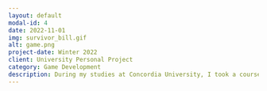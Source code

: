 ```yaml
---
layout: default
modal-id: 4
date: 2022-11-01
img: survivor_bill.gif
alt: game.png
project-date: Winter 2022
client: University Personal Project
category: Game Development
description: During my studies at Concordia University, I took a course in Game Development and was tasked with creating a 2D-3D game project with a Halloween theme. I decided that creating a zombie survival 2D platformer with 3D background elements would be my best bet. The game features three different enemy types being zombie, witch and boss that all have dynamic spawn points. There are 3 distinct levels with game death conditions like missing too many shots.
---
```

